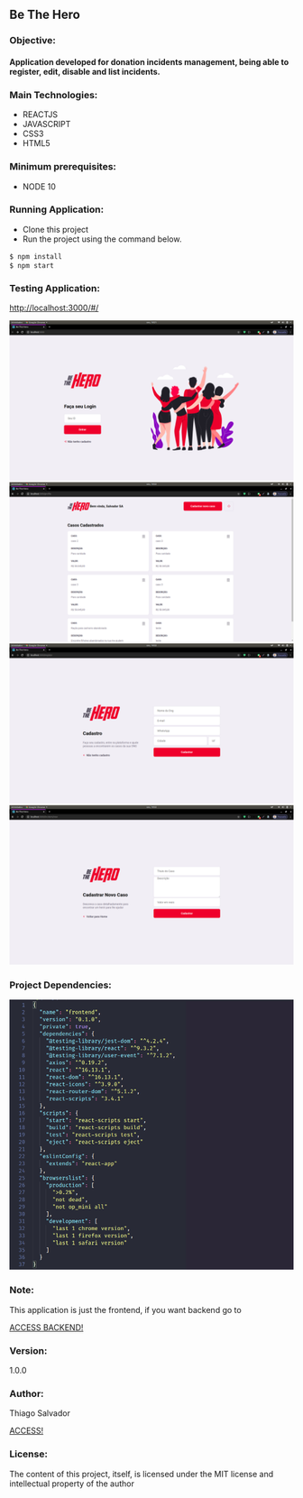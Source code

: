 <h2 class="code-line" data-line-start=0 data-line-end=1 ><a id="Task_Manager_System_0"></a>Be The Hero</h2>
<h3 class="code-line" data-line-start=2 data-line-end=3 ><a id="Objective_2"></a>Objective:</h3>
<h4 class="code-line" data-line-start=3 data-line-end=4 ><a id="This_application_was_developed_in_order_to_be_able_to_manage_Tasks_being_able_to_register_edit_disable_and_list_various_tasks_3"></a>Application developed for donation incidents management, being able to register, edit, disable and list incidents.</h4>
<h3 class="code-line" data-line-start=5 data-line-end=6 ><a id="Main_Technologies_5"></a>Main Technologies:</h3>
<ul>
<li class="has-line-data" data-line-start="6" data-line-end="7">REACTJS</li>
<li class="has-line-data" data-line-start="7" data-line-end="8">JAVASCRIPT</li>
<li class="has-line-data" data-line-start="8" data-line-end="10">CSS3</li>
<li class="has-line-data" data-line-start="8" data-line-end="10">HTML5</li>

</ul>
<h3 class="code-line" data-line-start=10 data-line-end=11 ><a id="Minimum_prerequisites_10"></a>Minimum prerequisites:</h3>
<ul>
<li class="has-line-data" data-line-start="11" data-line-end="12">NODE 10</li>
</ul>
<h3 class="code-line" data-line-start=12 data-line-end=13 ><a id="Running_Application_12"></a>Running Application:</h3>
<ul>
<li class="has-line-data" data-line-start="13" data-line-end="14">Clone this project</li>
<li class="has-line-data" data-line-start="14" data-line-end="15">Run the project using the command below.</li>
</ul>
<pre><code class="has-line-data" data-line-start="16" data-line-end="19" class="language-sh">$ npm install
$ npm start
</code></pre>
<h3 class="code-line" data-line-start=20 data-line-end=21 ><a id="Testing_Application_20"></a>Testing Application:</h3>
<p class="has-line-data" data-line-start="21" data-line-end="22"><a href="http://localhost:3000/#/">http://localhost:3000/#/</a></p>
<img src="image/imi1.png">
<img src="image/imi2.png">
<img src="image/imi3.png">
<img src="image/imi4.png">

<h3 class="code-line" data-line-start=23 data-line-end=24 ><a id="Project_Dependencies_23"></a>Project Dependencies:</h3>
<img src="image/imi5.png">

<h3 class="code-line" data-line-start=62 data-line-end=63 ><a id="Note_62"></a>Note:</h3>
<p class="has-line-data" data-line-start="63" data-line-end="64">This application is just the frontend, if you want backend go to</p>
<p><a href="https://github.com/ThiagoSalvadorFloripa/ongsApiRest-NODEJS-EXPRESS-SQLITE-KNEX">ACCESS BACKEND!</a></p>

<h3 class="code-line" data-line-start=64 data-line-end=65 ><a id="Version_64"></a>Version:</h3>
<p class="has-line-data" data-line-start="65" data-line-end="66">1.0.0</p>
<h3 class="code-line" data-line-start=66 data-line-end=67 ><a id="Author_66"></a>Author:</h3>
<p class="has-line-data" data-line-start="67" data-line-end="69">Thiago Salvador<br></p>
<p><a href="https://www.linkedin.com/in/thiagocostasalvador/">ACCESS!</a></p>

<h3 class="code-line" data-line-start=70 data-line-end=71 ><a id="License_70"></a>License:</h3>
<p class="has-line-data" data-line-start="71" data-line-end="72">The content of this project, itself, is licensed under the MIT license and intellectual property of the author</p>
